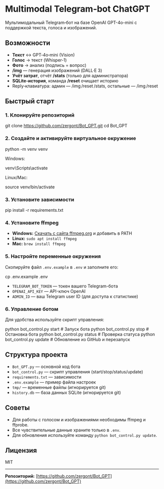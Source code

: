 ﻿# Multimodal Telegram‑bot ChatGPT

Мультимодальный Telegram‑бот на базе OpenAI GPT-4o-mini с поддержкой текста, голоса и изображений.

## Возможности

- **Текст** ↔ GPT‑4o‑mini (Vision)
- **Голос** → текст (Whisper‑1)
- **Фото** → анализ (подпись = вопрос)
- **/img** — генерация изображений (DALL·E 3)
- **Учёт затрат**, отчёт **/stats** (только для администратора)
- **SQLite‑история**, команда **/reset** очищает историю
- Reply‑клавиатура: админ — /img /reset /stats, остальные — /img /reset

## Быстрый старт

### 1. Клонируйте репозиторий

git clone https://github.com/zergont/Bot_GPT.git cd Bot_GPT

### 2. Создайте и активируйте виртуальное окружение

python -m venv venv

Windows:

venv\Scripts\activate

Linux/Mac:

source venv/bin/activate

### 3. Установите зависимости

pip install -r requirements.txt

### 4. Установите ffmpeg

- **Windows:** [Скачать с сайта ffmpeg.org](https://ffmpeg.org/download.html) и добавить в PATH
- **Linux:** `sudo apt install ffmpeg`
- **Mac:** `brew install ffmpeg`

### 5. Настройте переменные окружения

Скопируйте файл `.env.example` в `.env` и заполните его:

cp .env.example .env

- `TELEGRAM_BOT_TOKEN` — токен вашего Telegram-бота
- `OPENAI_API_KEY` — API-ключ OpenAI
- `ADMIN_ID` — ваш Telegram user ID (для доступа к статистике)

### 6. Управление ботом

Для удобства используйте скрипт управления:

python bot_control.py start			# Запуск бота python 
bot_control.py stop					# Остановка бота python 
bot_control.py status			    # Проверка статуса python 
bot_control.py update			    # Обновление из GitHub и перезапуск

## Структура проекта

- `Bot_GPT.py` — основной код бота
- `bot_control.py` — скрипт управления (start/stop/status/update)
- `requirements.txt` — зависимости
- `.env.example` — пример файла настроек
- `tmp/` — временные файлы (игнорируется git)
- `history.db` — база данных SQLite (игнорируется git)

## Советы

- Для работы с голосом и изображениями необходимы ffmpeg и ffprobe.
- Все чувствительные данные храните только в `.env`.
- Для обновления используйте команду `python bot_control.py update`.

## Лицензия

MIT

---

**Репозиторий:** [https://github.com/zergont/Bot_GPT](https://github.com/zergont/Bot_GPT)

